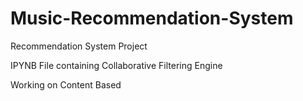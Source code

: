 # Music-Recommendation-System
Recommendation System Project

IPYNB File containing Collaborative Filtering Engine

Working on Content Based
